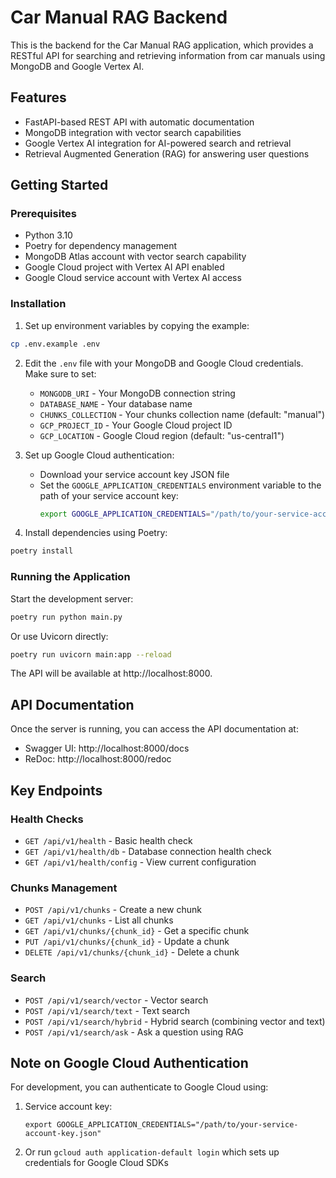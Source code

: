 # Car Manual RAG Backend

This is the backend for the Car Manual RAG application, which provides a RESTful API for searching and retrieving information from car manuals using MongoDB and Google Vertex AI.

## Features

- FastAPI-based REST API with automatic documentation
- MongoDB integration with vector search capabilities
- Google Vertex AI integration for AI-powered search and retrieval
- Retrieval Augmented Generation (RAG) for answering user questions

## Getting Started

### Prerequisites

- Python 3.10
- Poetry for dependency management
- MongoDB Atlas account with vector search capability
- Google Cloud project with Vertex AI API enabled
- Google Cloud service account with Vertex AI access

### Installation

1. Set up environment variables by copying the example:

```bash
cp .env.example .env
```

2. Edit the `.env` file with your MongoDB and Google Cloud credentials. Make sure to set:
   - `MONGODB_URI` - Your MongoDB connection string
   - `DATABASE_NAME` - Your database name
   - `CHUNKS_COLLECTION` - Your chunks collection name (default: "manual")
   - `GCP_PROJECT_ID` - Your Google Cloud project ID
   - `GCP_LOCATION` - Google Cloud region (default: "us-central1")

3. Set up Google Cloud authentication:
   - Download your service account key JSON file
   - Set the `GOOGLE_APPLICATION_CREDENTIALS` environment variable to the path of your service account key:
     ```bash
     export GOOGLE_APPLICATION_CREDENTIALS="/path/to/your-service-account-key.json"
     ```

4. Install dependencies using Poetry:

```bash
poetry install
```

### Running the Application

Start the development server:

```bash
poetry run python main.py
```

Or use Uvicorn directly:

```bash
poetry run uvicorn main:app --reload
```

The API will be available at http://localhost:8000.

## API Documentation

Once the server is running, you can access the API documentation at:

- Swagger UI: http://localhost:8000/docs
- ReDoc: http://localhost:8000/redoc

## Key Endpoints

### Health Checks

- `GET /api/v1/health` - Basic health check
- `GET /api/v1/health/db` - Database connection health check
- `GET /api/v1/health/config` - View current configuration

### Chunks Management

- `POST /api/v1/chunks` - Create a new chunk
- `GET /api/v1/chunks` - List all chunks
- `GET /api/v1/chunks/{chunk_id}` - Get a specific chunk
- `PUT /api/v1/chunks/{chunk_id}` - Update a chunk
- `DELETE /api/v1/chunks/{chunk_id}` - Delete a chunk

### Search

- `POST /api/v1/search/vector` - Vector search
- `POST /api/v1/search/text` - Text search
- `POST /api/v1/search/hybrid` - Hybrid search (combining vector and text)
- `POST /api/v1/search/ask` - Ask a question using RAG

## Note on Google Cloud Authentication

For development, you can authenticate to Google Cloud using:

1. Service account key:
   ```
   export GOOGLE_APPLICATION_CREDENTIALS="/path/to/your-service-account-key.json"
   ```

2. Or run `gcloud auth application-default login` which sets up credentials for Google Cloud SDKs